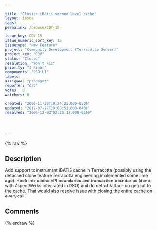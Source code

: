 ```yaml
---

title: "Cluster iBatis second level cache"
layout: issue
tags: 
permalink: /browse/CDV-15

issue_key: CDV-15
issue_numeric_sort_key: 15
issuetype: "New Feature"
project: "Community Development (Terracotta Server)"
project_key: "CDV"
status: "Closed"
resolution: "Won't Fix"
priority: "3 Minor"
components: "DSO:L1"
labels: 
assignee: "prodmgmt"
reporter: "drb"
votes:  0
watchers: 0

created: "2006-11-30T19:24:25.000-0500"
updated: "2012-07-27T20:00:52.000-0400"
resolved: "2006-12-03T02:25:18.000-0500"




---
```


{% raw %}

## Description

<div markdown="1" class="description">

Add support to instrument iBATIS cache in Terracotta (possibly using the detached clone feature Terracotta engineering implemented some time ago). Hook into cache API boundaries and transaction boundaries (done with AspectWerks integrated in DSO) and do detach/attach on get/put to the cache. That would also resolve issue with cloning the entire cache on every call.

</div>

## Comments



{% endraw %}
